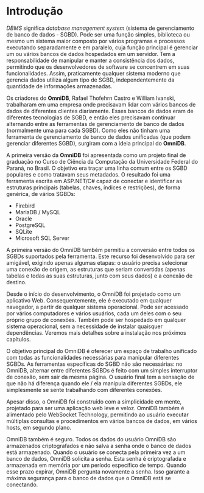 # Introdução

*DBMS* significa *database management system* (sistema de gerenciamento de banco de dados - SGBD). Pode ser uma função simples, biblioteca ou mesmo um sistema maior composto por vários programas e processos executando separadamente e em paralelo, cuja função principal é gerenciar um ou vários bancos de dados hospedados em um servidor. Tem a responsabilidade de manipular e manter a consistência dos dados, permitindo que os desenvolvedores de software se concentrem em suas funcionalidades. Assim, praticamente qualquer sistema moderno que gerencia dados utiliza algum tipo de SGBD, independentemente da quantidade de informações armazenadas.

Os criadores do **OmniDB**, Rafael Thofehrn Castro e William Ivanski, trabalharam em uma empresa onde precisavam lidar com vários bancos de dados de diferentes clientes diariamente. Esses bancos de dados eram de diferentes tecnologias de SGBD, e então eles precisavam continuar alternando entre as ferramentas de gerenciamento de banco de dados (normalmente uma para cada SGBD). Como eles não tinham uma ferramenta de gerenciamento de banco de dados unificadas (que podem gerenciar diferentes SGBD), surgiram com a ideia principal do **OmniDB**.

A primeira versão da **OmniDB** foi apresentada como um projeto final de graduação no Curso de Ciência da Computação da Universidade Federal do Paraná, no Brasil. O objetivo era traçar uma linha comum entre os SGBD populares e como tratavam seus metadados. O resultado foi uma ferramenta escrita em ASP.NET/C# capaz de conectar e identificar as estruturas principais (tabelas, chaves, índices e restrições), de forma genérica, de vários SGBDs:

- Firebird
- MariaDB / MySQL
- Oracle
- PostgreSQL
- SQLite
- Microsoft SQL Server

A primeira versão do OmniDB também permitiu a conversão entre todos os SGBDs suportados pela ferramenta. Este recurso foi desenvolvido para ser amigável, exigindo apenas algumas etapas: o usuário precisa selecionar uma conexão de origem, as estruturas que seriam convertidas (apenas tabelas e todas as suas estruturas, junto com seus dados) e a conexão de destino.

Desde o início do desenvolvimento, o OmniDB foi projetado como um aplicativo Web. Consequentemente, ele é executado em qualquer navegador, a partir de qualquer sistema operacional. Pode ser acessado por vários computadores e vários usuários, cada um deles com o seu próprio grupo de conexões. Também pode ser hospedado em qualquer sistema operacional, sem a necessidade de instalar quaisquer dependências. Veremos mais detalhes sobre a instalação nos próximos capítulos.

O objetivo principal do OmniDB é oferecer um espaço de trabalho unificado com todas as funcionalidades necessárias para manipular diferentes SGBDs. As ferramentas específicas do SGBD não são necessárias: no OmniDB, alternar entre diferentes SGBDs é feito com um simples interruptor de conexão, sem sair da mesma página. O usuário final tem a  sensação de que não há diferença quando ele / ela manipula diferentes SGBDs, ele simplesmente se sente trabalhando com diferentes conexões.

Apesar disso, o OmniDB foi construído com a simplicidade em mente, projetado para ser uma aplicação web leve e veloz. OmniDB também é alimentado pelo WebSocket Technology, permitindo ao usuário executar múltiplas consultas e procedimentos em vários bancos de dados, em vários hosts, em segundo plano.

OmniDB também é seguro. Todos os dados do usuário OmniDB são armazenados criptografados e não salva a senha onde o banco de dados está armazenado. Quando o usuário se conecta pela primeira vez a um banco de dados, OmniDB solicita a senha. Esta senha é criptografada e armazenada em memória por um período específico de tempo. Quando esse prazo expirar, OmniDB pergunta novamente a senha. Isso garante a máxima segurança para o banco de dados que o OmniDB está se conectando.
